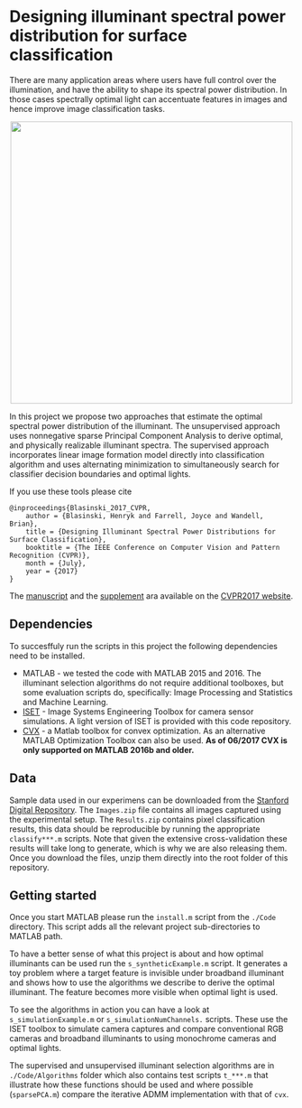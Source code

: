 # Designing illuminant spectral power distribution for surface classification

There are many application areas where users have full control over the illumination, and have the ability to shape its spectral power distribution. In those cases spectrally optimal light can accentuate features in images and hence improve image classification tasks.

<p align="center"> 
<img width="500px" src="https://github.com/hblasins/optIll/blob/master/Figures/Overview.png">
</p>

In this project we propose two approaches that estimate the optimal spectral power distribution of the illuminant. The unsupervised approach uses nonnegative sparse Principal Component Analysis to derive optimal, and physically realizable illuminant spectra. The supervised approach incorporates linear image formation model directly into classification algorithm and uses alternating minimization to simultaneously search for classifier decision boundaries and optimal lights.

If you use these tools please cite
```
@inproceedings{Blasinski_2017_CVPR,
    author = {Blasinski, Henryk and Farrell, Joyce and Wandell, Brian},
    title = {Designing Illuminant Spectral Power Distributions for Surface Classification},
    booktitle = {The IEEE Conference on Computer Vision and Pattern Recognition (CVPR)},
    month = {July},
    year = {2017}
}
```

The [manuscript](http://openaccess.thecvf.com/content_cvpr_2017/papers/Blasinski_Designing_Illuminant_Spectral_CVPR_2017_paper.pdf) and the [supplement](http://openaccess.thecvf.com/content_cvpr_2017/supplemental/Blasinski_Designing_Illuminant_Spectral_2017_CVPR_supplemental.pdf) ara available on the [CVPR2017 website](http://openaccess.thecvf.com/CVPR2017.py).

## Dependencies

To succesffuly run the scripts in this project the following dependencies need to be 
installed.

* MATLAB - we tested the code with MATLAB 2015 and 2016. The illuminant selection algorithms do not require additional toolboxes, but some evaluation scripts do, specifically: Image Processing and Statistics and Machine Learning.
* [ISET](http://imageval.com) - Image Systems Engineering Toolbox for camera sensor simulations. A light version of ISET is provided with this code repository.
* [CVX](http://cvxr.com/) - a Matlab toolbox for convex optimization. As an alternative MATLAB Optimization Toolbox can also be used. **As of 06/2017 CVX is only supported on MATLAB 2016b and older.**

## Data

Sample data used in our experimens can be downloaded from the [Stanford Digital Repository](https://purl.stanford.edu/rq453qp3526). The `Images.zip` file contains all images captured using the experimental setup. The `Results.zip` contains pixel classification results, this data should be reproducible by running the appropriate `classify***.m` scripts. Note that given the extensive cross-validation these results will take long to generate, which is why we are also releasing them. Once you download the files, unzip them directly into the root folder of this repository.

## Getting started

Once you start MATLAB please run the `install.m` script from the `./Code` directory. This script adds all the relevant project sub-directories to MATLAB path.

To have a better sense of what this project is about and how optimal illuminants can be used run the `s_syntheticExample.m` script. It generates a toy problem where a target feature is invisible under broadband illuminant and shows how to use the algorithms we describe to derive the optimal illuminant. The feature becomes more visible when optimal light is used. 

To see the algorithms in action you can have a look at `s_simulationExample.m` or `s_simulationNumChannels.` scripts. These use the ISET toolbox to simulate camera captures and compare conventional RGB cameras and broadband illuminants to using monochrome cameras and optimal lights. 

The supervised and unsupervised illuminant selection algorithms are in `./Code/Algorithms` folder which also contains test scripts `t_***.m` that illustrate how these functions should be used and where possible (`sparsePCA.m`) compare the iterative ADMM implementation with that of `cvx`.


